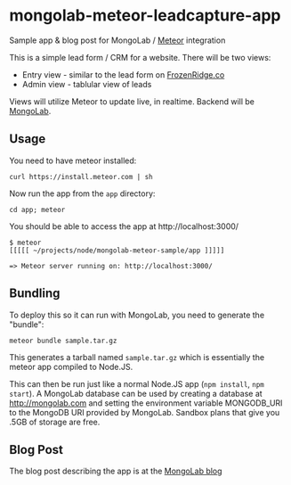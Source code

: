 mongolab-meteor-leadcapture-app
===============================

Sample app &amp; blog post for MongoLab / [Meteor](http://meteor.com) integration

This is a simple lead form / CRM for a website. There will be two views:

* Entry view - similar to the lead form on [FrozenRidge.co](http://frozenridge.co)
* Admin view - tablular view of leads

Views will utilize Meteor to update live, in realtime. Backend will be [MongoLab](http://mongolab.com).


## Usage

You need to have meteor installed:

`curl https://install.meteor.com | sh`

Now run the app from the `app` directory:

`cd app; meteor`

You should be able to access the app at http://localhost:3000/

```
$ meteor
[[[[[ ~/projects/node/mongolab-meteor-sample/app ]]]]]

=> Meteor server running on: http://localhost:3000/
```

## Bundling

To deploy this so it can run with MongoLab, you need to generate the "bundle":

`meteor bundle sample.tar.gz`

This generates a tarball named `sample.tar.gz` which is essentially the meteor
app compiled to Node.JS.

This can then be run just like a normal Node.JS app (`npm install`, `npm
start`). A MongoLab database can be used by creating a database at
http://mongolab.com and setting the environment variable MONGODB_URI to the
MongoDB URI provided by MongoLab. Sandbox plans that give you .5GB of storage
are free.

## Blog Post

The blog post describing the app is at the [MongoLab blog](http://blog.mongolab.com/foo)
